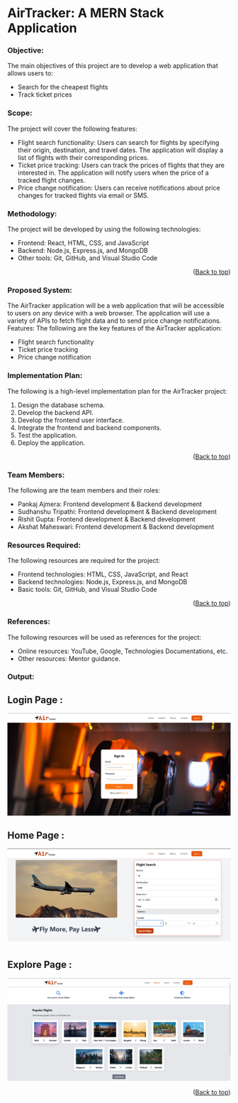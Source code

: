 
# AirTracker: A MERN Stack Application


### Objective:
The main objectives of this project are to develop a web application that allows users to:
* 	Search for the cheapest flights
* 	Track ticket prices
  

### Scope:
The project will cover the following features:
* 	Flight search functionality: Users can search for flights by specifying their origin, destination, and travel dates. The application will display a list of flights with their corresponding prices.
* 	Ticket price tracking: Users can track the prices of flights that they are interested in. The application will notify users when the price of a tracked flight changes.
* 	Price change notification: Users can receive notifications about price changes for tracked flights via email or SMS.

### Methodology:
The project will be developed by using the following technologies:
* 	Frontend: React, HTML, CSS, and JavaScript
* 	Backend: Node.js, Express.js, and MongoDB
* 	Other tools: Git, GitHub, and Visual Studio Code

<p align="right">(<a href="#top">Back to top</a>)</p>


### Proposed System:
The AirTracker application will be a web application that will be accessible to users on any device with a web browser. The application will use a variety of APIs to fetch flight data and to send price change notifications.
Features:
The following are the key features of the AirTracker application:
* 	Flight search functionality
* 	Ticket price tracking
* 	Price change notification

### Implementation Plan:
The following is a high-level implementation plan for the AirTracker project:
1.	Design the database schema.
2.	Develop the backend API.
3.	Develop the frontend user interface.
4.	Integrate the frontend and backend components.
5.	Test the application.
6.	Deploy the application.

<p align="right">(<a href="#top">Back to top</a>)</p>

### Team Members:
The following are the team members and their roles:
* 	Pankaj Ajmera: Frontend development & Backend development
* 	Sudhanshu Tripathi: Frontend development & Backend development
* 	Rishit Gupta: Frontend development & Backend development
* 	Akshat Maheswari: Frontend development & Backend development


### Resources Required:
The following resources are required for the project:
* 	Frontend technologies: HTML, CSS, JavaScript, and React
* 	Backend technologies: Node.js, Express.js, and MongoDB
* 	Basic tools: Git, GitHub, and Visual Studio Code

<p align="right">(<a href="#top">Back to top</a>)</p>


### References:
The following resources will be used as references for the project:
* Online resources: YouTube, Google, Technologies Documentations, etc.
* Other resources: Mentor guidance.


### Output:

## Login Page :
![Output Screen shot](ImagesOutput/login.png)

## Home Page :
![Output Screen shot](ImagesOutput/home.png)

## Explore Page :
![Output Screen shot](ImagesOutput/explore.png)

<p align="right">(<a href="#top">Back to top</a>)</p>






